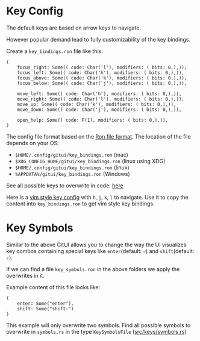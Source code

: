 # Key Config

The default keys are based on arrow keys to navigate.

However popular demand lead to fully customizability of the key bindings.

Create a `key_bindings.ron` file like this:
```
(
    focus_right: Some(( code: Char('l'), modifiers: ( bits: 0,),)),
    focus_left: Some(( code: Char('h'), modifiers: ( bits: 0,),)),
    focus_above: Some(( code: Char('k'), modifiers: ( bits: 0,),)),
    focus_below: Some(( code: Char('j'), modifiers: ( bits: 0,),)),
    
    move_left: Some(( code: Char('h'), modifiers: ( bits: 0,),)),
    move_right: Some(( code: Char('l'), modifiers: ( bits: 0,),)),
    move_up: Some(( code: Char('k'), modifiers: ( bits: 0,),)),
    move_down: Some(( code: Char('j'), modifiers: ( bits: 0,),)),

    open_help: Some(( code: F(1), modifiers: ( bits: 0,),)),
)
```

The config file format based on the [Ron file format](https://github.com/ron-rs/ron).
The location of the file depends on your OS:
* `$HOME/.config/gitui/key_bindings.ron` (mac)
* `$XDG_CONFIG_HOME/gitui/key_bindings.ron` (linux using XDG)
* `$HOME/.config/gitui/key_bindings.ron` (linux)
* `%APPDATA%/gitui/key_bindings.ron` (Windows)

See all possible keys to overwrite in code: [here](https://github.com/extrawurst/gitui/blob/master/src/keys/key_list.rs#L83)

Here is a [vim style key config](vim_style_key_config.ron) with `h`, `j`, `k`, `l` to navigate. Use it to copy the content into `key_bindings.ron` to get vim style key bindings.

# Key Symbols

Similar to the above GitUI allows you to change the way the UI visualizes key combos containing special keys like `enter`(default: `⏎`) and `shift`(default: `⇧`).

If we can find a file `key_symbols.ron` in the above folders we apply the overwrites in it.

Example content of this file looks like:

```
(
    enter: Some("enter"),
    shift: Some("shift-")
)
```
This example will only overwrite two symbols. Find all possible symbols to overwrite in `symbols.rs` in the type `KeySymbolsFile` ([src/keys/symbols.rs](https://github.com/extrawurst/gitui/blob/master/src/keys/symbols.rs))